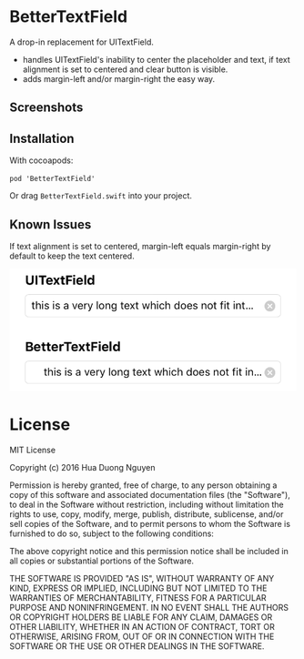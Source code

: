 # BetterTextField
A drop-in replacement for UITextField.

* handles UITextField's inability to center the placeholder and text, if text alignment is set to centered and clear button is visible.
* adds margin-left and/or margin-right the easy way.

## Screenshots


## Installation
With cocoapods:

`pod 'BetterTextField'`

Or drag `BetterTextField.swift` into your project.

## Known Issues
If text alignment is set to centered, margin-left equals margin-right by default to keep the text centered.

![Margin-left Issue](Example/Screenshots/issue.png)

# License
MIT License

Copyright (c) 2016 Hua Duong Nguyen

Permission is hereby granted, free of charge, to any person obtaining a copy
of this software and associated documentation files (the "Software"), to deal
in the Software without restriction, including without limitation the rights
to use, copy, modify, merge, publish, distribute, sublicense, and/or sell
copies of the Software, and to permit persons to whom the Software is
furnished to do so, subject to the following conditions:

The above copyright notice and this permission notice shall be included in all
copies or substantial portions of the Software.

THE SOFTWARE IS PROVIDED "AS IS", WITHOUT WARRANTY OF ANY KIND, EXPRESS OR
IMPLIED, INCLUDING BUT NOT LIMITED TO THE WARRANTIES OF MERCHANTABILITY,
FITNESS FOR A PARTICULAR PURPOSE AND NONINFRINGEMENT. IN NO EVENT SHALL THE
AUTHORS OR COPYRIGHT HOLDERS BE LIABLE FOR ANY CLAIM, DAMAGES OR OTHER
LIABILITY, WHETHER IN AN ACTION OF CONTRACT, TORT OR OTHERWISE, ARISING FROM,
OUT OF OR IN CONNECTION WITH THE SOFTWARE OR THE USE OR OTHER DEALINGS IN THE
SOFTWARE.

